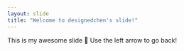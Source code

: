 ```yaml
---
layout: slide
title: "Welcome to designedchen's slide!"
---
```

This is my awesome slide :tada: 
Use the left arrow to go back!
